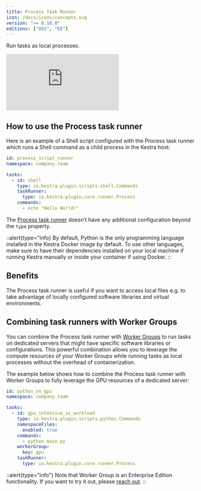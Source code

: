 ```yaml
---
title: Process Task Runner
icon: /docs/icons/concepts.svg
version: ">= 0.18.0"
editions: ["OSS", "EE"]
---
```


Run tasks as local processes.

<div class="video-container">
  <iframe src="https://www.youtube.com/embed/CC_CnH74qnk?si=_Pq-GBV2UadYlKxE" title="YouTube video player" frameborder="0" allow="accelerometer; autoplay; clipboard-write; encrypted-media; gyroscope; picture-in-picture; web-share" referrerpolicy="strict-origin-when-cross-origin" allowfullscreen></iframe>
</div>

## How to use the Process task runner

Here is an example of a Shell script configured with the Process task runner which runs a Shell command as a child process in the Kestra host:

```yaml
id: process_script_runner
namespace: company.team

tasks:
  - id: shell
    type: io.kestra.plugin.scripts.shell.Commands
    taskRunner:
      type: io.kestra.plugin.core.runner.Process
    commands:
      - echo "Hello World!"
```

The [Process task runner](/plugins/core/task-runners/runner/io.kestra.plugin.core.runner.process) doesn’t have any additional configuration beyond the `type` property.

::alert{type="info}
By default, Python is the only programming language installed in the Kestra Docker image by default. To use other languages, make sure to have their dependencies installed on your local machine if running Kestra manually or inside your container if using Docker.
::

## Benefits

The Process task runner is useful if you want to access local files e.g. to take advantage of locally configured software libraries and virtual environments.

## Combining task runners with Worker Groups

You can combine the Process task runner with [Worker Groups](../../06.enterprise/04.scalability/worker-group.md) to run tasks on dedicated servers that might have specific software libraries or configurations. This powerful combination allows you to leverage the compute resources of your Worker Groups while running tasks as local processes without the overhead of containerization.

The example below shows how to combine the Process task runner with Worker Groups to fully leverage the GPU resources of a dedicated server:

```yaml
id: python_on_gpu
namespace: company.team

tasks:
  - id: gpu_intensive_ai_workload
    type: io.kestra.plugin.scripts.python.Commands
    namespaceFiles:
      enabled: true
    commands:
      - python main.py
    workerGroup:
      key: gpu
    taskRunner:
      type: io.kestra.plugin.core.runner.Process
```

::alert{type="info"}
Note that Worker Group is an Enterprise Edition functionality. If you want to try it out, please [reach out](/demo).
::
